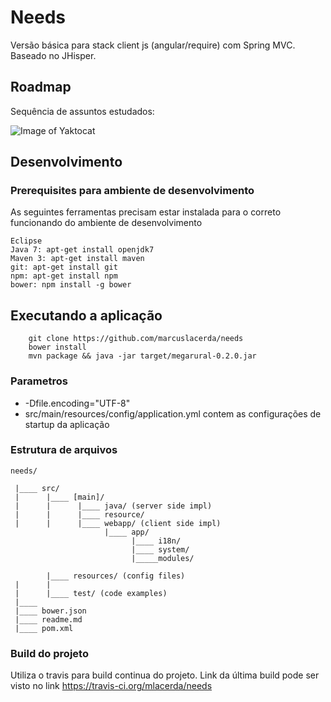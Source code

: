 # Needs

Versão básica para stack client js (angular/require) com Spring MVC. Baseado no JHisper. 

## Roadmap
Sequência de assuntos estudados:

![Image of Yaktocat](https://docs.google.com/drawings/d/1y_tJIqpOHXN4SxYFf3vYWggj_td6lhPqaJmu6b1J2Yk/pub?w=495&h=379)
  

## Desenvolvimento


### Prerequisites para ambiente de desenvolvimento
As seguintes ferramentas precisam estar instalada para o correto funcionando do ambiente de desenvolvimento
```
Eclipse
Java 7: apt-get install openjdk7
Maven 3: apt-get install maven
git: apt-get install git
npm: apt-get install npm 
bower: npm install -g bower 
```

## Executando a aplicação
```
    git clone https://github.com/marcuslacerda/needs
    bower install
    mvn package && java -jar target/megarural-0.2.0.jar
```

### Parametros
* -Dfile.encoding="UTF-8"
* src/main/resources/config/application.yml contem as configurações de startup da aplicação

### Estrutura de arquivos

    needs/
    
     |____ src/ 
     |      |____ [main]/ 
     |      |      |____ java/ (server side impl)
     |      |      |____ resource/        
     |      |      |____ webapp/ (client side impl)
                         |____ app/
                               |____ i18n/
                               |____ system/
                               |_____modules/
                               
            |____ resources/ (config files)
     |      |
     |      |____ test/ (code examples)
     |____
     |____ bower.json
     |____ readme.md
     |____ pom.xml

### Build do projeto
Utiliza o travis para build continua do projeto. Link da última build pode ser visto no link https://travis-ci.org/mlacerda/needs

